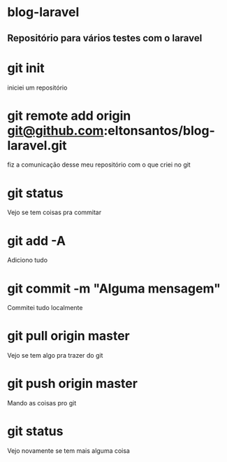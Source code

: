 # blog-laravel
Repositório para vários testes com o laravel
--------
# git init
iniciei um repositório
# git remote add origin git@github.com:eltonsantos/blog-laravel.git
fiz a comunicação desse meu repositório com o que criei no git
# git status
Vejo se tem coisas pra commitar
# git add -A
Adiciono tudo
# git commit -m "Alguma mensagem"
Commitei tudo localmente
# git pull origin master
Vejo se tem algo pra trazer do git
# git push origin master
Mando as coisas pro git
# git status
Vejo novamente se tem mais alguma coisa
